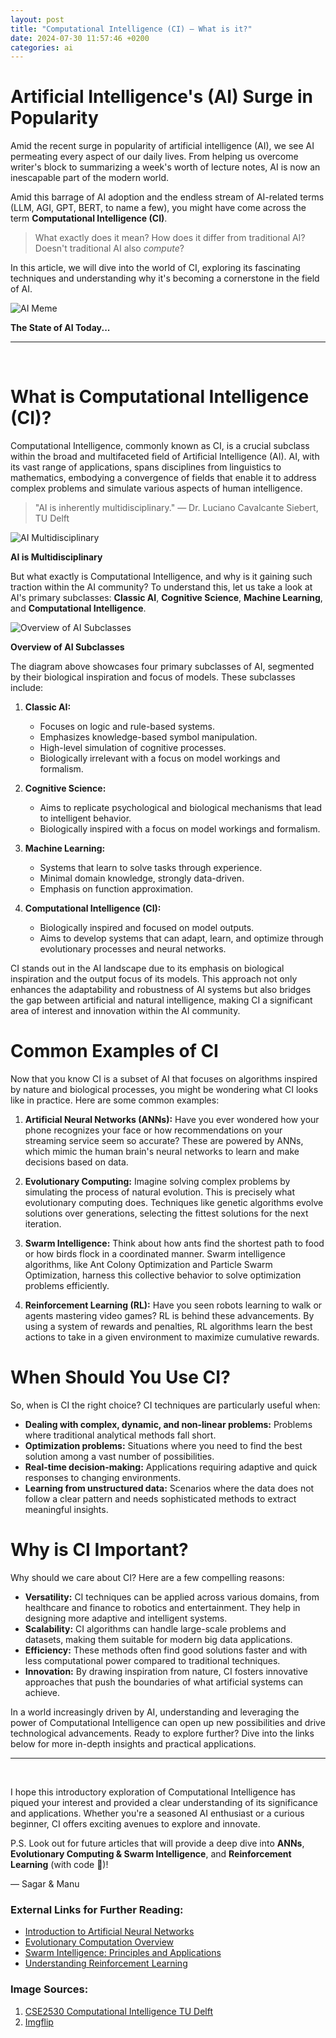 ```yaml
---
layout: post
title: "Computational Intelligence (CI) — What is it?"
date: 2024-07-30 11:57:46 +0200
categories: ai
---
```


# Artificial Intelligence's (AI) Surge in Popularity

Amid the recent surge in popularity of artificial intelligence (AI), we see AI permeating every aspect of our daily lives. From helping us overcome writer's block to summarizing a week's worth of lecture notes, AI is now an inescapable part of the modern world.

Amid this barrage of AI adoption and the endless stream of AI-related terms (LLM, AGI, GPT, BERT, to name a few), you might have come across the term **Computational Intelligence (CI)**. 

> What exactly does it mean? How does it differ from traditional AI? Doesn't traditional AI also *compute*?

In this article, we will dive into the world of CI, exploring its fascinating techniques and understanding why it's becoming a cornerstone in the field of AI.

<div class="about-container">
  <div class="basic-item">
    <img src="/assets/images/computational-intelligence/meme.png" alt="AI Meme">
    <p><strong>The State of AI Today...</strong></p>
  </div>
</div>

---
<br>

# What is Computational Intelligence (CI)?

Computational Intelligence, commonly known as CI, is a crucial subclass within the broad and multifaceted field of Artificial Intelligence (AI). AI, with its vast range of applications, spans disciplines from linguistics to mathematics, embodying a convergence of fields that enable it to address complex problems and simulate various aspects of human intelligence.

> "AI is inherently multidisciplinary." — Dr. Luciano Cavalcante Siebert, TU Delft

<div class="about-container">
  <div class="basic-item">
    <img src="/assets/images/computational-intelligence/multi.png" alt="AI Multidisciplinary">
    <p><strong>AI is Multidisciplinary</strong></p>
  </div>
</div>

But what exactly is Computational Intelligence, and why is it gaining such traction within the AI community? To understand this, let us take a look at AI's primary subclasses: **Classic AI**, **Cognitive Science**, **Machine Learning**, and **Computational Intelligence**.

<div class="about-container">
  <div class="basic-item">
    <img src="/assets/images/computational-intelligence/overview.png" alt="Overview of AI Subclasses">
    <p><strong>Overview of AI Subclasses</strong></p>
  </div>
</div>

The diagram above showcases four primary subclasses of AI, segmented by their biological inspiration and focus of models. These subclasses include:

1. **Classic AI:** 
   - Focuses on logic and rule-based systems.
   - Emphasizes knowledge-based symbol manipulation.
   - High-level simulation of cognitive processes.
   - Biologically irrelevant with a focus on model workings and formalism.

2. **Cognitive Science:**
   - Aims to replicate psychological and biological mechanisms that lead to intelligent behavior.
   - Biologically inspired with a focus on model workings and formalism.

3. **Machine Learning:**
   - Systems that learn to solve tasks through experience.
   - Minimal domain knowledge, strongly data-driven.
   - Emphasis on function approximation.

4. **Computational Intelligence (CI):**
   - Biologically inspired and focused on model outputs.
   - Aims to develop systems that can adapt, learn, and optimize through evolutionary processes and neural networks.

CI stands out in the AI landscape due to its emphasis on biological inspiration and the output focus of its models. This approach not only enhances the adaptability and robustness of AI systems but also bridges the gap between artificial and natural intelligence, making CI a significant area of interest and innovation within the AI community.

# Common Examples of CI

Now that you know CI is a subset of AI that focuses on algorithms inspired by nature and biological processes, you might be wondering what CI looks like in practice. Here are some common examples:

1. **Artificial Neural Networks (ANNs):**
   Have you ever wondered how your phone recognizes your face or how recommendations on your streaming service seem so accurate? These are powered by ANNs, which mimic the human brain's neural networks to learn and make decisions based on data.

2. **Evolutionary Computing:**
   Imagine solving complex problems by simulating the process of natural evolution. This is precisely what evolutionary computing does. Techniques like genetic algorithms evolve solutions over generations, selecting the fittest solutions for the next iteration.

3. **Swarm Intelligence:**
   Think about how ants find the shortest path to food or how birds flock in a coordinated manner. Swarm intelligence algorithms, like Ant Colony Optimization and Particle Swarm Optimization, harness this collective behavior to solve optimization problems efficiently.

4. **Reinforcement Learning (RL):**
   Have you seen robots learning to walk or agents mastering video games? RL is behind these advancements. By using a system of rewards and penalties, RL algorithms learn the best actions to take in a given environment to maximize cumulative rewards.

# When Should You Use CI?

So, when is CI the right choice? CI techniques are particularly useful when:

- **Dealing with complex, dynamic, and non-linear problems:** Problems where traditional analytical methods fall short.
- **Optimization problems:** Situations where you need to find the best solution among a vast number of possibilities.
- **Real-time decision-making:** Applications requiring adaptive and quick responses to changing environments.
- **Learning from unstructured data:** Scenarios where the data does not follow a clear pattern and needs sophisticated methods to extract meaningful insights.

# Why is CI Important?

Why should we care about CI? Here are a few compelling reasons:

- **Versatility:** CI techniques can be applied across various domains, from healthcare and finance to robotics and entertainment. They help in designing more adaptive and intelligent systems.
- **Scalability:** CI algorithms can handle large-scale problems and datasets, making them suitable for modern big data applications.
- **Efficiency:** These methods often find good solutions faster and with less computational power compared to traditional techniques.
- **Innovation:** By drawing inspiration from nature, CI fosters innovative approaches that push the boundaries of what artificial systems can achieve.

In a world increasingly driven by AI, understanding and leveraging the power of Computational Intelligence can open up new possibilities and drive technological advancements. Ready to explore further? Dive into the links below for more in-depth insights and practical applications.

---
<br>

I hope this introductory exploration of Computational Intelligence has piqued your interest and provided a clear understanding of its significance and applications. Whether you're a seasoned AI enthusiast or a curious beginner, CI offers exciting avenues to explore and innovate.

P.S. Look out for future articles that will provide a deep dive into **ANNs**, **Evolutionary Computing & Swarm Intelligence**, and **Reinforcement Learning** (with code 🥳)!

— Sagar & Manu

### External Links for Further Reading:

- [Introduction to Artificial Neural Networks](https://en.wikipedia.org/wiki/Artificial_neural_network)
- [Evolutionary Computation Overview](https://en.wikipedia.org/wiki/Evolutionary_computation)
- [Swarm Intelligence: Principles and Applications](https://en.wikipedia.org/wiki/Swarm_intelligence)
- [Understanding Reinforcement Learning](https://en.wikipedia.org/wiki/Reinforcement_learning)

### Image Sources:
1. [CSE2530 Computational Intelligence TU Delft](https://studiegids.tudelft.nl/a101_displayCourse.do?course_id=64459)
2. [Imgflip](https://imgflip.com/)